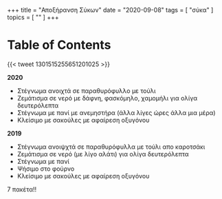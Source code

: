 +++
title = "Αποξήρανση Σύκων"
date = "2020-09-08"
tags = [ "σύκα" ]
topics = [ "" ]
+++


# Table of Contents



{{< tweet 1301515255651201025 >}}

**2020**

-   Στέγνωμα ανοιχτά σε παραθυρόφυλλο με τούλι
-   Ζεμάτισμα σε νερό με δάφνη, φασκόμηλο, χαμομήλι για ολίγα δευτερόλεπτα
-   Στέγνωμα με πανί με ανεμηστήρα (άλλα λίγες ώρες άλλα μια μέρα)
-   Κλείσιμο με σακούλες με αφαίρεση οξυγόνου

**2019**

-   Στέγνωμα ανοιψχτά σε παραθυρόφυλλα με τούλι απο καροτσάκι
-   Ζεμάτισμα σε νερό (με λίγο αλάτι) για ολίγα δευτερόλεπτα
-   Στέγνωμα με πανί
-   Ψήσιμο στο φούρνο
-   Κλείσιμο με σακούλες με αφαίρεση οξυγόνου

7 πακέτα!!
